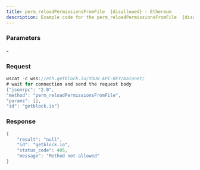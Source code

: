 ```yaml
---
title: perm_reloadPermissionsFromFile  {disallowed} - Ethereum
description: Example code for the perm_reloadPermissionsFromFile  {disallowed} ws method. Сomplete guide on how to use perm_reloadPermissionsFromFile  {disallowed} ws in GetBlock.io Web3 documentation.
---
```


### Parameters


\-

### Request

``` java
wscat -c wss://eth.getblock.io/YOUR-API-KEY/mainnet/ 
# wait for connection and send the request body 
{"jsonrpc": "2.0",
"method": "perm_reloadPermissionsFromFile",
"params": [],
"id": "getblock.io"}
```

###  Response

``` java
{
    "result": "null",
    "id": "getblock.io",
    "status_code": 405,
    "message": "Method not allowed"
}
```

